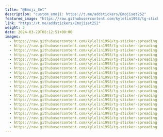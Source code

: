 ```yaml
---
title: "@Emoji_Set"
description: "custom_emoji: https://t.me/addstickers/Emojiset252"
featured_image: "https://raw.githubusercontent.com/kylelin1998/tg-sticker-spreading-worldwide-images/main/img/6e4e362f-49d9-4c94-814e-76a089b3da3f.jpg"
link: "https://t.me/addstickers/Emojiset252"
weight: 3
date: 2024-03-29T08:12:51+08:00
images:
  - https://raw.githubusercontent.com/kylelin1998/tg-sticker-spreading-worldwide-images/main/img/6e4e362f-49d9-4c94-814e-76a089b3da3f.jpg
  - https://raw.githubusercontent.com/kylelin1998/tg-sticker-spreading-worldwide-images/main/img/255f2534-2bfe-4f33-8c88-14fc848f72f7.jpg
  - https://raw.githubusercontent.com/kylelin1998/tg-sticker-spreading-worldwide-images/main/img/440ca0c1-a11f-4015-8d97-3ee1cf4a5883.jpg
  - https://raw.githubusercontent.com/kylelin1998/tg-sticker-spreading-worldwide-images/main/img/9ace85c3-7210-495a-a999-7c0a7731451c.jpg
  - https://raw.githubusercontent.com/kylelin1998/tg-sticker-spreading-worldwide-images/main/img/1b084d88-8743-4710-9b8f-b7842df5dcf9.jpg
  - https://raw.githubusercontent.com/kylelin1998/tg-sticker-spreading-worldwide-images/main/img/55ed966c-4186-444e-a6bd-7523ca7a5907.jpg
  - https://raw.githubusercontent.com/kylelin1998/tg-sticker-spreading-worldwide-images/main/img/7fb229bc-8173-408c-98cb-6bd0471af55d.jpg
  - https://raw.githubusercontent.com/kylelin1998/tg-sticker-spreading-worldwide-images/main/img/9571e7fc-8eaf-4022-97cf-cd50dc8fc2be.jpg
  - https://raw.githubusercontent.com/kylelin1998/tg-sticker-spreading-worldwide-images/main/img/76d22ce5-3c7c-4fe5-b6ca-486cccb5a226.jpg
  - https://raw.githubusercontent.com/kylelin1998/tg-sticker-spreading-worldwide-images/main/img/b349a24a-b8fa-415d-913c-d4c673c38074.jpg
  - https://raw.githubusercontent.com/kylelin1998/tg-sticker-spreading-worldwide-images/main/img/6a940f59-9d74-408a-8544-6f11231e0605.jpg
  - https://raw.githubusercontent.com/kylelin1998/tg-sticker-spreading-worldwide-images/main/img/f6013a7e-d847-46a3-b909-92c44fe14bf2.jpg
  - https://raw.githubusercontent.com/kylelin1998/tg-sticker-spreading-worldwide-images/main/img/dedd7577-4dee-48c6-a5e2-c2e540aafd3f.jpg
  - https://raw.githubusercontent.com/kylelin1998/tg-sticker-spreading-worldwide-images/main/img/a4630f11-af9e-47a5-9393-43478d09bf43.jpg
  - https://raw.githubusercontent.com/kylelin1998/tg-sticker-spreading-worldwide-images/main/img/cfbe1807-6fdb-4f3e-b156-881bd4a463ae.jpg
  - https://raw.githubusercontent.com/kylelin1998/tg-sticker-spreading-worldwide-images/main/img/a8365649-d3e0-4c8c-ad2e-8e62ec6c062e.jpg
  - https://raw.githubusercontent.com/kylelin1998/tg-sticker-spreading-worldwide-images/main/img/739bab5e-863e-4716-b1ae-e076bf83bec3.jpg
  - https://raw.githubusercontent.com/kylelin1998/tg-sticker-spreading-worldwide-images/main/img/d3a9ba01-7864-4cdb-a867-e01538b2ab20.jpg
  - https://raw.githubusercontent.com/kylelin1998/tg-sticker-spreading-worldwide-images/main/img/8a56a2fe-dfa6-4f73-b27b-0d9606eabe6e.jpg
  - https://raw.githubusercontent.com/kylelin1998/tg-sticker-spreading-worldwide-images/main/img/096261c2-c937-4428-92d7-64a3f75d526f.jpg
---
```

